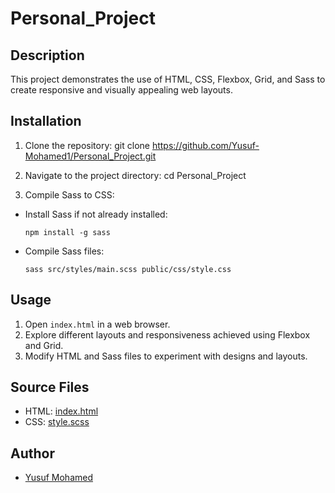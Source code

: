 # Personal_Project

## Description
This project demonstrates the use of HTML, CSS, Flexbox, Grid, and Sass to create responsive and visually appealing web layouts.

## Installation
1. Clone the repository:
git clone https://github.com/Yusuf-Mohamed1/Personal_Project.git

2. Navigate to the project directory:
cd Personal_Project

3. Compile Sass to CSS:
- Install Sass if not already installed:
  ```
  npm install -g sass
  ```
- Compile Sass files:
  ```
  sass src/styles/main.scss public/css/style.css
  ```

## Usage
1. Open `index.html` in a web browser.
2. Explore different layouts and responsiveness achieved using Flexbox and Grid.
3. Modify HTML and Sass files to experiment with designs and layouts.

## Source Files
- HTML: [index.html](src/index.html)
- CSS: [style.scss](src/styles/main.scss)

## Author
- [Yusuf Mohamed](https://github.com/Yusuf-Mohamed1)

